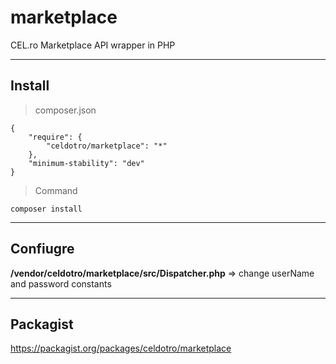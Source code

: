 # marketplace
CEL.ro Marketplace API wrapper in PHP

___
## Install 
>composer.json
```
{  
    "require": {  
        "celdotro/marketplace": "*"
    },
    "minimum-stability": "dev"
}
```

>Command
```
composer install
```
___
## Confiugre
**/vendor/celdotro/marketplace/src/Dispatcher.php** => change userName and password constants  
___
## Packagist
https://packagist.org/packages/celdotro/marketplace